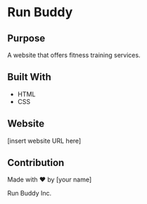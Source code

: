 # Run Buddy

## Purpose
A website that offers fitness training services.

## Built With
* HTML
* CSS

## Website
[insert website URL here]

## Contribution
Made with ❤️ by [your name]

Run Buddy Inc.  
